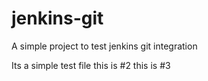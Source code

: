 # jenkins-git
A simple project to test jenkins git integration

Its a simple test file
this is #2
this is #3
